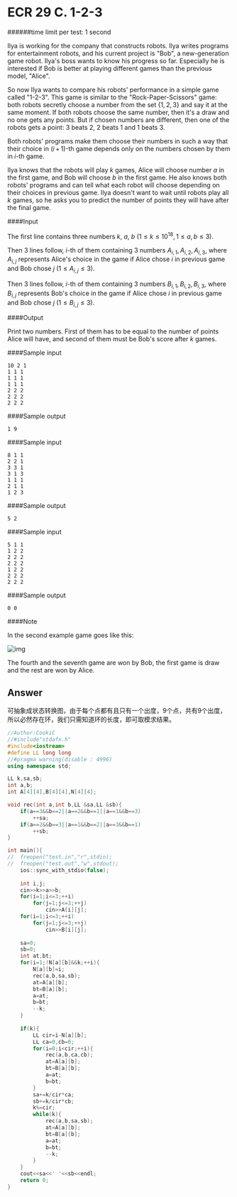 # ECR 29 C. 1-2-3

######time limit per test: 1 second

Ilya is working for the company that constructs robots. Ilya writes programs for entertainment robots, and his current project is "Bob", a new-generation game robot. Ilya's boss wants to know his progress so far. Especially he is interested if Bob is better at playing different games than the previous model, "Alice".

So now Ilya wants to compare his robots' performance in a simple game called "1-2-3". This game is similar to the "Rock-Paper-Scissors" game: both robots secretly choose a number from the set {1, 2, 3} and say it at the same moment. If both robots choose the same number, then it's a draw and no one gets any points. But if chosen numbers are different, then one of the robots gets a point: 3 beats 2, 2 beats 1 and 1 beats 3.

Both robots' programs make them choose their numbers in such a way that their choice in (*i* + 1)-th game depends only on the numbers chosen by them in *i*-th game.

Ilya knows that the robots will play $k$ games, Alice will choose number $a$ in the first game, and Bob will choose $b$ in the first game. He also knows both robots' programs and can tell what each robot will choose depending on their choices in previous game. Ilya doesn't want to wait until robots play all $k$ games, so he asks you to predict the number of points they will have after the final game.

####Input

The first line contains three numbers $k$, $a$, $b$ $(1 ≤ k ≤ 10^{18}, 1 ≤ a,b ≤ 3)$.

Then 3 lines follow, $i$-th of them containing 3 numbers $A_{i,1},A_{i,2},A_{i,3}$, where $A_{i,j}$ represents Alice's choice in the game if Alice chose $i$ in previous game and Bob chose $j$ $(1 ≤ A_{i,j} ≤ 3)$.

Then 3 lines follow, $i$-th of them containing 3 numbers $B_{i,1},B_{i,2},B_{i,3}$, where $B_{i,j}$ represents Bob's choice in the game if Alice chose $i$ in previous game and Bob chose $j$ $(1 ≤ B_{i, j} ≤ 3)$.

####Output

Print two numbers. First of them has to be equal to the number of points Alice will have, and second of them must be Bob's score after $k$ games.

####Sample input

```
10 2 1
1 1 1
1 1 1
1 1 1
2 2 2
2 2 2
2 2 2
```

####Sample output

```
1 9
```

####Sample input

```
8 1 1
2 2 1
3 3 1
3 1 3
1 1 1
2 1 1
1 2 3
```

####Sample output

```
5 2
```

####Sample input

```
5 1 1
1 2 2
2 2 2
2 2 2
1 2 2
2 2 2
2 2 2
```

####Sample output

```
0 0
```

####Note

In the second example game goes like this:

![img](http://espresso.codeforces.com/1e21b6e200707470571d69c9946ace6b56f5279b.png)

The fourth and the seventh game are won by Bob, the first game is draw and the rest are won by Alice.

## Answer

可抽象成状态转换图，由于每个点都有且只有一个出度，9个点，共有9个出度，所以必然存在环，我们只需知道环的长度，即可取模求结果。

```c++
//Author:CookiC
//#include"stdafx.h"
#include<iostream>
#define LL long long
//#pragma warning(disable : 4996)
using namespace std;

LL k,sa,sb;
int a,b;
int A[4][4],B[4][4],N[4][4];

void rec(int a,int b,LL &sa,LL &sb){
	if(a==3&&b==2||a==2&&b==1||a==1&&b==3)
		++sa;
	if(a==2&&b==3||a==1&&b==2||a==3&&b==1)
		++sb;
}

int main(){
//	freopen("test.in","r",stdin);
//	freopen("test.out","w",stdout);
	ios::sync_with_stdio(false);
	
	int i,j;
	cin>>k>>a>>b;
	for(i=1;i<=3;++i)
		for(j=1;j<=3;++j)
			cin>>A[i][j];
	for(i=1;i<=3;++i)
		for(j=1;j<=3;++j)
			cin>>B[i][j];
	
	sa=0;
	sb=0;
	int at,bt;
	for(i=1;!N[a][b]&&k;++i){
		N[a][b]=i;
		rec(a,b,sa,sb);
		at=A[a][b];
		bt=B[a][b];
		a=at;
		b=bt;
		--k;
	}
	
	if(k){
		LL cir=i-N[a][b];
		LL ca=0,cb=0;
		for(i=0;i<cir;++i){
			rec(a,b,ca,cb);
			at=A[a][b];
			bt=B[a][b];
			a=at;
			b=bt;
		}
		sa+=k/cir*ca;
		sb+=k/cir*cb;
		k%=cir;
		while(k){
			rec(a,b,sa,sb);
			at=A[a][b];
			bt=B[a][b];
			a=at;
			b=bt;
			--k;
		}
	}
	cout<<sa<<' '<<sb<<endl;
	return 0;
}
```


